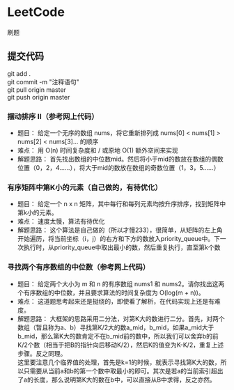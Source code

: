 # LeetCode
刷题

## 提交代码
git add . <br/>
git commit -m "注释语句" <br/>
git pull origin master  <br/>
git push origin master  <br/>


### 摆动排序 II（参考网上代码）
- 题目：
给定一个无序的数组 nums，将它重新排列成 nums[0] < nums[1] > nums[2] < nums[3]... 的顺序 <br/>
- 难点：
用 O(n) 时间复杂度和 / 或原地 O(1) 额外空间来实现 <br/>
- 解题思路：
首先找出数组的中位数mid。然后将小于mid的数放在数组的偶数位置（0，2，4……），将大于mid的数放在数组的奇数位置（1，3，5……） <br/> 


### 有序矩阵中第K小的元素（自己做的，有待优化）
- 题目：
给定一个 n x n 矩阵，其中每行和每列元素均按升序排序，找到矩阵中第k小的元素。 <br/>
- 难点：
速度太慢，算法有待优化 <br/>
- 解题思路：
这个算法是自己做的（所以才慢233），很简单，从矩阵的左上角开始遍历，将当前坐标（i，j）的右方和下方的数放入priority_queue中。下一次执行时，从priority_queue中取出最小的数，然后重复执行，直至第k个数 <br/> 

### 寻找两个有序数组的中位数（参考网上代码）
- 题目：
给定两个大小为 m 和 n 的有序数组 nums1 和 nums2。请你找出这两个有序数组的中位数，并且要求算法的时间复杂度为 O(log(m + n))。 <br/>
- 难点：
这道题思考起来还是挺绕的，即使看了解析，在代码实现上还是有难度。 <br/>
- 解题思路：
大框架的思路采用二分法，对第K大的数进行二分。首先，对两个数组（暂且称为a、b）寻找第K/2大的数a_mid，b_mid，如果a_mid大于b_mid，那么第K大的数肯定不在b_mid前的数中，所以我们可以舍弃b的前K/2个数（相当于把B的指针向后移动K/2），然后K的值变为K-K/2，重复上述步骤。反之同理。<br/> 
这里要注意几个临界值的处理，首先是k=1的时候，就表示寻找第K大的数，所以只需要从当前a和b的第一个数中取最小的即可。其次是若a的当前索引超出了a的长度，那么说明第K大的数在b中，可以直接从B中求得，反之亦然。 <br/>
